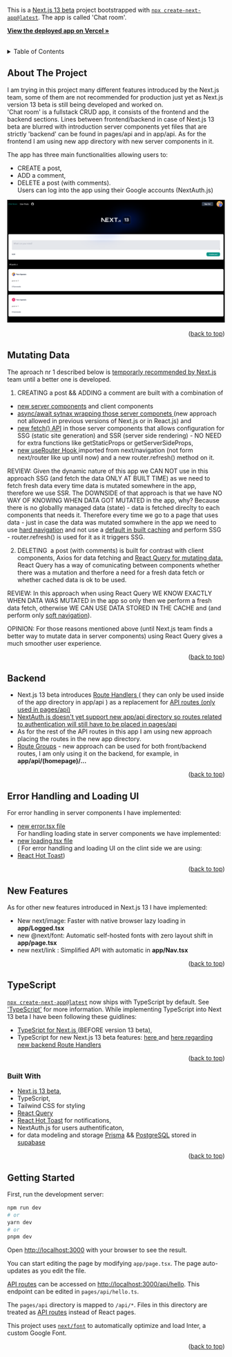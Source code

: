 This is a [Next.js 13 beta](https://beta.nextjs.org/docs/getting-started) project bootstrapped with [`npx create-next-app@latest`](https://beta.nextjs.org/docs/installation). The app is called 'Chat room'. 

<a name="readme-top"></a>
<div align="left">
<p>
   <a href="https://testing-next-13-beta-typescript-tailwind-prisma.vercel.app/"><strong>View the deployed app on Vercel »</strong></a>
    <br />
        <br />
   
  </p>
</div>

<!-- TABLE OF CONTENTS -->
<details>
  <summary>Table of Contents</summary>
  <ol>
    <li><a href="#about-the-project">About The Project</a></li>
    <li><a href="#mutating-data">Mutating Data with new Server Components</a></li>
    <li><a href="#backend">Backend an new Route Handlers</a></li>
       <li><a href="#error-handling-and-loading-ui">Error handling and Loading UI</a></li>
     <li><a href="#new-features">Other new features used in the app</a></li>
      <li><a href="#typescript">TypeScript</a></li>
    <li><a href="#built-with">Built With</a></li>
     <li><a href="#getting-started">Getting Started</a></li>
   
  </ol>
</details>

<!-- ABOUT THE PROJECT -->

## About The Project
I am trying in this project many different features introduced by the Next.js team, some of them are not recommended for production just yet as Next.js version 13 beta is still being developed and worked on. 
</br>
 'Chat room' is a fullstack CRUD app, it consists of the frontend and the backend sections. Lines between frontend/backend in case of Next.js 13 beta are blurred with introduction server components yet files that are strictly 'backend'
    can be found in pages/api and in app/api. As for the frontend I am using new app directory with new server components in it.
       <br />
   
     
The app has three main functionalities allowing users to:
- CREATE a post, 
- ADD a comment, 
- DELETE a post (with comments).  
Users can log into the app using their Google accounts (NextAuth.js)

![Product Name Screen Shot](public/next13beta.png)

<p align="right">(<a href="#readme-top">back to top</a>)</p>

## Mutating Data

 The aproach  nr 1 described below is <a href='https://beta.nextjs.org/docs/data-fetching/mutating'>temporarly recommended by Next.js </a> team until a better one is developed.
 </br>

1. CREATING a post && ADDING a comment are built with a combination of
- <a href = 'https://beta.nextjs.org/docs/rendering/server-and-client-components'>new server components</a> and client components
-  <a href='https://beta.nextjs.org/docs/data-fetching/fetching#asyncawait-in-server-components'>async/await sytnax wrapping  those server componets </a> (new approach not allowed in previous versions of Next.js or in React.js) and <a href ='https://beta.nextjs.org/docs/data-fetching/fetching'>  
- new fetch() API</a> in those server components that allows configuration for SSG (static site generation) and SSR (server side rendering) - NO NEED for extra functions like getStaticProps or getServerSideProps,
-  <a href='https://beta.nextjs.org/docs/data-fetching/mutating'>new useRouter Hook </a> imported from next/navigation (not form next/router like up until now) and a new router.refresh()  method on it.


REVIEW: Given the dynamic nature of this app we CAN NOT use in this approach SSG (and fetch the data ONLY AT BUILT TIME) as we need to fetch fresh data every time data is mutated somewhere in the app, therefore we use SSR. The DOWNSIDE of that approach is that we have NO WAY OF KNOWING WHEN DATA GOT MUTATED in the app, why? Because there is no globallly managed data (state) - data is fetched direclty to each components that needs it. Therefore every time we go to a page that uses data - just in case the data was mutated somwhere in the app we need to use <a href='https://beta.nextjs.org/docs/routing/linking-and-navigating#hard-navigation'>hard navigation</a> and not use a <a href='https://beta.nextjs.org/docs/data-fetching/caching'>default in built caching</a> and perform SSG - router.refresh() is used for it as it triggers SSG.

2. DELETING  a post (with comments) is built for contrast with client components, Axios for data fetching and <a href='https://tanstack.com/query/v3/'>React Query for mutating data.</a> React Query has a way of comunicating between components whether there was a mutation and therfore a need for a fresh data fetch or whether cached data is ok to be used.

REVIEW: In this approach when using React Query  WE KNOW EXACTLY WHEN DATA WAS MUTATED in the app so only then we perform a fresh data fetch, otherwise WE CAN USE DATA STORED IN THE CACHE and (and perform only <a href='https://beta.nextjs.org/docs/routing/linking-and-navigating#conditions-for-soft-navigation'>soft navigation</a>).  

OPINION: For those reasons mentioned above (until Next.js team finds a better way to mutate data in server components) using React Query gives a much smoother user experience.


<p align="right">(<a href="#readme-top">back to top</a>)</p>

## Backend
- Next.js 13 beta introduces <a href='https://beta.nextjs.org/docs/routing/route-handlers'>Route Handlers </a>( they can only be used inside of the app directory in app/api ) as a replacement for <a href='https://beta.nextjs.org/docs/data-fetching/api-routes'>API routes (only used in pages/api)</a>
- <a href='https://next-auth.js.org/getting-started/example'>NextAuth.js doesn't yet support new app/api directory so routes related to authentication will still have to be placed in pages/api</a>
- As for the rest of the API routes in this app I am using new approach placing the routes in the new app directory.
- <a href='https://beta.nextjs.org/docs/routing/defining-routes#route-groups'>Route Groups</a> - new approach can be used for both front/backend routes, 
I am only using it on the backend, for example, in <strong>app/api/(homepage)/...</strong>



<p align="right">(<a href="#readme-top">back to top</a>)</p>

## Error Handling and Loading UI
For error handling in server components I have implemented:
- <a href='https://beta.nextjs.org/docs/routing/error-handling'>new error.tsx file</a> </br>
For handling loading state in server components we have implemented:
- <a href='https://beta.nextjs.org/docs/routing/loading-ui'>new loading.tsx file</a> </br>
( For error handling and loading UI on the clint side we are using:
- <a href='https://react-hot-toast.com/'>React Hot Toast</a>)



<p align="right">(<a href="#readme-top">back to top</a>)</p>

## New Features
As for other new features introduced in Next.js 13 I have implemented:

- New next/image: Faster with native browser lazy loading in <strong>app/Logged.tsx</strong>
- new @next/font: Automatic self-hosted fonts with zero layout shift in <strong>app/page.tsx</strong>
- new next/link : Simplified API with automatic in <strong>app/Nav.tsx</strong>


<p align="right">(<a href="#readme-top">back to top</a>)</p>

## TypeScript
[`npx create-next-app@latest`](https://beta.nextjs.org/docs/installation)  now ships with TypeScript by default. See ['TypeScript'](https://beta.nextjs.org/docs/configuring/typescript) for more information.
While implementing TypeScript into Next 13 beta I have been following these guidlines:
- <a href='https://nextjs.org/docs/basic-features/typescript'>TypeSript for Next.js </a> (BEFORE version 13 beta),
- TypeScript for new Next.js 13 beta features: <a href='https://beta.nextjs.org/docs/configuring/typescript'> here </a> and <a href='https://beta.nextjs.org/docs/routing/route-handlers#extended-nextrequest-and-nextresponse-apis'> here regarding new backend Route Handlers</a> 


<p align="right">(<a href="#readme-top">back to top</a>)</p>


### Built With

- <a href='https://beta.nextjs.org/docs/getting-started'>Next.js 13 beta</a>,
- TypeScript,
- Tailwind CSS for styling
- <a href='https://tanstack.com/query/v3/'>React Query</a>
- <a href='https://react-hot-toast.com/'>React Hot Toast</a> for notifications,
- NextAuth.js for users authentificaton,
 - for data modeling and storage <a href='https://www.prisma.io/'>Prisma</a> && <a href='https://www.postgresql.org/'>PostgreSQL</a> stored in <a href='https://supabase.com/'>supabase</a>


<p align="right">(<a href="#readme-top">back to top</a>)</p>


## Getting Started

First, run the development server:

```bash
npm run dev
# or
yarn dev
# or
pnpm dev
```

Open [http://localhost:3000](http://localhost:3000) with your browser to see the result.

You can start editing the page by modifying `app/page.tsx`. The page auto-updates as you edit the file.

[API routes](https://nextjs.org/docs/api-routes/introduction) can be accessed on [http://localhost:3000/api/hello](http://localhost:3000/api/hello). This endpoint can be edited in `pages/api/hello.ts`.

The `pages/api` directory is mapped to `/api/*`. Files in this directory are treated as [API routes](https://nextjs.org/docs/api-routes/introduction) instead of React pages.

This project uses [`next/font`](https://nextjs.org/docs/basic-features/font-optimization) to automatically optimize and load Inter, a custom Google Font.

<p align="right">(<a href="#readme-top">back to top</a>)</p>



[linkedin-shield]: https://img.shields.io/badge/-LinkedIn-black.svg?style=for-the-badge&logo=linkedin&colorB=555
[linkedin-url]: https://www.linkedin.com/in/tomasz-s-069249244/
[product-screenshot]: images/screenshot.png
[next.js]: https://img.shields.io/badge/next.js-000000?style=for-the-badge&logo=nextdotjs&logoColor=white
[next-url]: https://nextjs.org/
[react.js]: https://img.shields.io/badge/React-20232A?style=for-the-badge&logo=react&logoColor=61DAFB
[react-url]: https://reactjs.org/
[vue.js]: https://img.shields.io/badge/Vue.js-35495E?style=for-the-badge&logo=vuedotjs&logoColor=4FC08D
[vue-url]: https://vuejs.org/
[angular.io]: https://img.shields.io/badge/Angular-DD0031?style=for-the-badge&logo=angular&logoColor=white
[angular-url]: https://angular.io/
[svelte.dev]: https://img.shields.io/badge/Svelte-4A4A55?style=for-the-badge&logo=svelte&logoColor=FF3E00
[svelte-url]: https://svelte.dev/
[laravel.com]: https://img.shields.io/badge/Laravel-FF2D20?style=for-the-badge&logo=laravel&logoColor=white
[laravel-url]: https://laravel.com
[bootstrap.com]: https://img.shields.io/badge/Bootstrap-563D7C?style=for-the-badge&logo=bootstrap&logoColor=white
[bootstrap-url]: https://getbootstrap.com
[jquery.com]: https://img.shields.io/badge/jQuery-0769AD?style=for-the-badge&logo=jquery&logoColor=white
[jquery-url]: https://jquery.com
